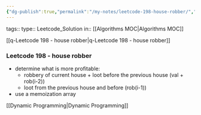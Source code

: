 ```yaml
---
{"dg-publish":true,"permalink":"/my-notes/leetcode-198-house-robber/","created":"2024-10-14T23:58:30.527-04:00","updated":"2024-10-14T23:58:35.393-04:00"}
---
```



tags:: 
type:: Leetcode_Solution
in:: [[Algorithms MOC\|Algorithms MOC]]

[[q-Leetcode 198 - house robber\|q-Leetcode 198 - house robber]]

### Leetcode 198 - house robber
- determine what is more profitable:
	- robbery of current house + loot before the previous house (val + rob(i-2))
	- loot from the previous house and before (rob(i-1))
- use a memoization array

[[Dynamic Programming\|Dynamic Programming]]

